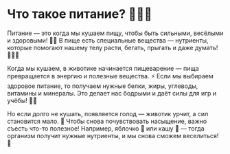 # Что такое питание? 🍎🥦🍞

Питание — это когда мы кушаем пищу, чтобы быть сильными, весёлыми и здоровыми! 💪😊 В пище есть специальные вещества — нутриенты, которые помогают нашему телу расти, бегать, прыгать и даже думать! 🏃‍♂️🧠

Когда мы кушаем, в животике начинается пищеварение — пища превращается в энергию и полезные вещества. ⚡ Если мы выбираем здоровое питание, то получаем нужные белки, жиры, углеводы, витамины и минералы. Это делает нас бодрыми и даёт силы для игр и учёбы! 🏫🎨

Но если долго не кушать, появляется голод — животик урчит, а сил становится мало. 🤭 Чтобы снова почувствовать насыщение, важно съесть что-то полезное! Например, яблочко 🍏 или кашу 🍚 — тогда организм получит нужные нутриенты, и мы снова сможем веселиться! 🎉